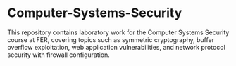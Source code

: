 # Computer-Systems-Security
This repository contains laboratory work for the Computer Systems Security course at FER, covering topics such as symmetric cryptography, buffer overflow exploitation, web application vulnerabilities, and network protocol security with firewall configuration.
